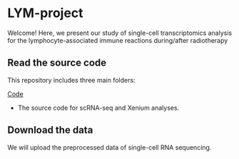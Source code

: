 # LYM-project

Welcome! Here, we present our study of single-cell transcriptomics analysis for the lymphocyte-associated immune reactions during/after radiotherapy



## Read the source code

This repository includes three main folders:

[Code](https://github.com/shusakai/LYM-project/tree/main/code)

- The source code for scRNA-seq and Xenium analyses.



## Download the data

We will upload the preprocessed data of single-cell RNA sequencing.
